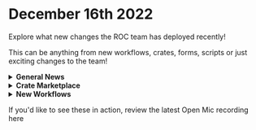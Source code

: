 # December 16th 2022

Explore what new changes the ROC team has deployed recently!

This can be anything from new workflows, crates, forms, scripts or just exciting changes to the team!

<details>

<summary><strong>General News</strong></summary>

* Welcome to Daniel and Terry, our brand new ROC automation specialists!

</details>

<details>

<summary><strong>Crate Marketplace</strong></summary>

* New workflow for documenting Shared Mailboxes in ITG, including aliases and Full/Send As permissions

</details>

<details>

<summary><strong>New Workflows</strong></summary>

* Some documentation pieces around logging M365 Shared Mailboes, Groups and Users and linking them to flexible assets within ITG

</details>

If you'd like to see these in action, review the latest Open Mic recording here
